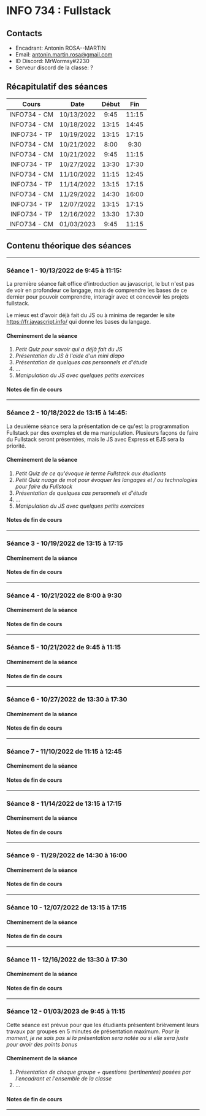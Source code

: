 # INFO 734 : Fullstack

## Contacts

- Encadrant: Antonin ROSA--MARTIN
- Email: antonin.martin.rosa@gmail.com
- ID Discord: MrWormsy#2230
- Serveur discord de la classe: ?

## Récapitulatif des séances

|    Cours     |    Date    | Début |  Fin  |
|:------------:|:----------:|:-----:|:-----:|
| INFO734 - CM | 10/13/2022 | 9:45  | 11:15 |
| INFO734 - CM | 10/18/2022 | 13:15 | 14:45 |
| INFO734 - TP | 10/19/2022 | 13:15 | 17:15 |
| INFO734 - CM | 10/21/2022 | 8:00  | 9:30  |
| INFO734 - CM | 10/21/2022 | 9:45  | 11:15 |
| INFO734 - TP | 10/27/2022 | 13:30 | 17:30 |
| INFO734 - CM | 11/10/2022 | 11:15 | 12:45 |
| INFO734 - TP | 11/14/2022 | 13:15 | 17:15 |
| INFO734 - CM | 11/29/2022 | 14:30 | 16:00 |
| INFO734 - TP | 12/07/2022 | 13:15 | 17:15 |
| INFO734 - TP | 12/16/2022 | 13:30 | 17:30 |
| INFO734 - CM | 01/03/2023 | 9:45  | 11:15 |

## Contenu théorique des séances

***

### Séance 1 - 10/13/2022 de 9:45 à 11:15:

La première séance fait office d'introduction au javascript, le but n'est pas de voir en profondeur ce langage, mais de comprendre les bases de ce dernier pour pouvoir comprendre, interagir avec et concevoir les projets fullstack.

Le mieux est d'avoir déjà fait du JS ou à minima de regarder le site https://fr.javascript.info/ qui donne les bases du langage.

#### Cheminement de la séance

1) *Petit Quiz pour savoir qui a déjà fait du JS*
2) *Présentation du JS à l'aide d'un mini diapo*
3) *Présentation de quelques cas personnels et d'étude*
4) ...
5) *Manipulation du JS avec quelques petits exercices*

#### Notes de fin de cours

***

### Séance 2 - 10/18/2022 de 13:15 à 14:45:

La deuxième séance sera la présentation de ce qu'est la programmation Fullstack par des exemples et de ma manipulation. Plusieurs façons de faire du Fullstack seront présentées, mais le JS avec Express et EJS sera la priorité.

#### Cheminement de la séance

1) *Petit Quiz de ce qu'évoque le terme Fullstack aux étudiants*
2) *Petit Quiz nuage de mot pour évoquer les langages et / ou technologies pour faire du Fullstack*
3) *Présentation de quelques cas personnels et d'étude*
4) ...
5) *Manipulation du JS avec quelques petits exercices*

#### Notes de fin de cours

***

### Séance 3 - 10/19/2022 de 13:15 à 17:15

#### Cheminement de la séance

#### Notes de fin de cours

***

### Séance 4 - 10/21/2022 de 8:00 à 9:30

#### Cheminement de la séance

#### Notes de fin de cours

***

### Séance 5 - 10/21/2022 de 9:45 à 11:15

#### Cheminement de la séance

#### Notes de fin de cours

***

### Séance 6 - 10/27/2022 de 13:30 à 17:30

#### Cheminement de la séance

#### Notes de fin de cours

***

### Séance 7 - 11/10/2022 de 11:15 à 12:45

#### Cheminement de la séance

#### Notes de fin de cours

***

### Séance 8 - 11/14/2022 de 13:15 à 17:15

#### Cheminement de la séance

#### Notes de fin de cours

***

### Séance 9 - 11/29/2022 de 14:30 à 16:00

#### Cheminement de la séance

#### Notes de fin de cours

***

### Séance 10 - 12/07/2022 de 13:15 à 17:15

#### Cheminement de la séance

#### Notes de fin de cours

***

### Séance 11 - 12/16/2022 de 13:30 à 17:30

#### Cheminement de la séance

#### Notes de fin de cours

***

### Séance 12 - 01/03/2023 de 9:45 à 11:15

Cette séance est prévue pour que les étudiants présentent brièvement leurs travaux par groupes en 5 minutes de présentation maximum. *Pour le moment, je ne sais pas si la présentation sera notée ou si elle sera juste pour avoir des points bonus*

#### Cheminement de la séance

1) *Présentation de chaque groupe + questions (pertinentes) posées par l'encadrant et l'ensemble de la classe*
2) ...

#### Notes de fin de cours

***